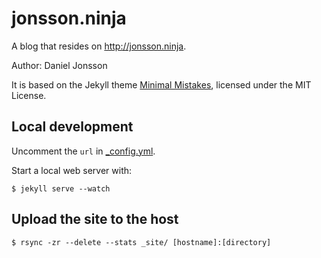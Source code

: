 # jonsson.ninja

A blog that resides on <http://jonsson.ninja>.

Author: Daniel Jonsson

It is based on the Jekyll theme [Minimal
Mistakes](http://mmistakes.github.io/minimal-mistakes), licensed under the MIT
License.

## Local development

Uncomment the `url` in [_config.yml](_config.yml).

Start a local web server with:

    $ jekyll serve --watch

## Upload the site to the host

    $ rsync -zr --delete --stats _site/ [hostname]:[directory]
